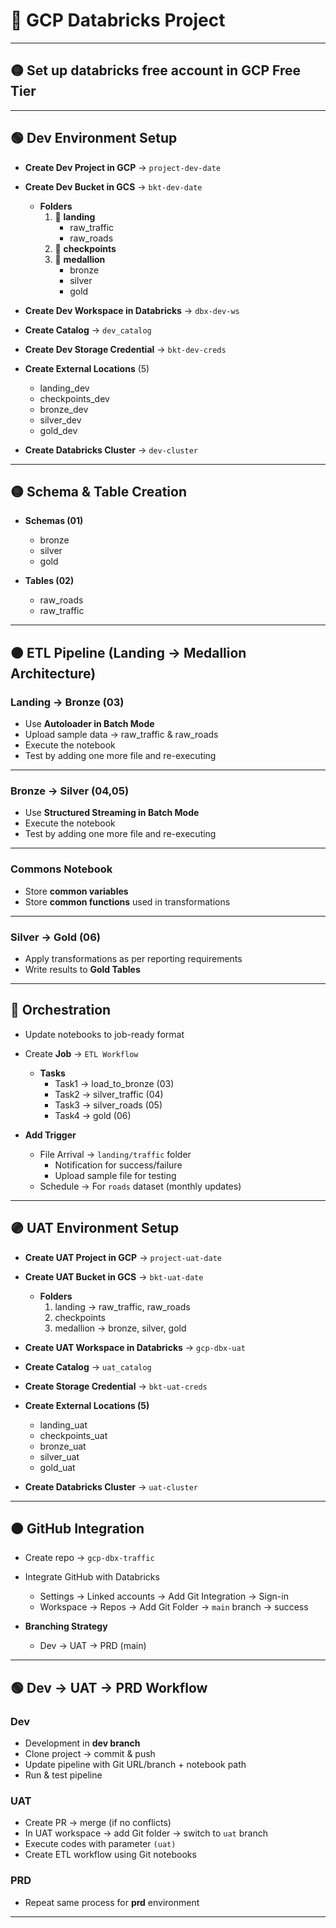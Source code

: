 # 🚦 GCP Databricks Project

---
## 🟡 Set up databricks free account in GCP Free Tier
---

## 🟢 Dev Environment Setup
- **Create Dev Project in GCP** → `project-dev-date`  
- **Create Dev Bucket in GCS** → `bkt-dev-date`  
  - **Folders**  
    1. 📂 **landing**  
       - raw_traffic  
       - raw_roads  
    2. 📂 **checkpoints**  
    3. 📂 **medallion**  
       - bronze  
       - silver  
       - gold  

- **Create Dev Workspace in Databricks** → `dbx-dev-ws`  
- **Create Catalog** → `dev_catalog`  
- **Create Dev Storage Credential** → `bkt-dev-creds`  

- **Create External Locations** (5)  
  - landing_dev  
  - checkpoints_dev  
  - bronze_dev  
  - silver_dev  
  - gold_dev  

- **Create Databricks Cluster** → `dev-cluster`  

---

## 🟡 Schema & Table Creation
- **Schemas (01)**  
  - bronze  
  - silver  
  - gold  

- **Tables (02)**  
  - raw_roads  
  - raw_traffic  

---

## 🟠 ETL Pipeline (Landing → Medallion Architecture)

### Landing → Bronze (03)
- Use **Autoloader in Batch Mode**  
- Upload sample data → raw_traffic & raw_roads  
- Execute the notebook  
- Test by adding one more file and re-executing  

---

### Bronze → Silver (04,05)
- Use **Structured Streaming in Batch Mode**  
- Execute the notebook  
- Test by adding one more file and re-executing  

---

### Commons Notebook
- Store **common variables**  
- Store **common functions** used in transformations  

---

### Silver → Gold (06)
- Apply transformations as per reporting requirements  
- Write results to **Gold Tables**  

---

## 🔵 Orchestration
- Update notebooks to job-ready format  
- Create **Job** → `ETL Workflow`  
  - **Tasks**  
    - Task1 → load_to_bronze (03)  
    - Task2 → silver_traffic (04)  
    - Task3 → silver_roads (05)  
    - Task4 → gold (06)  

- **Add Trigger**  
  - File Arrival → `landing/traffic` folder  
    - Notification for success/failure  
    - Upload sample file for testing  
  - Schedule → For `roads` dataset (monthly updates)  

---

## 🟣 UAT Environment Setup
- **Create UAT Project in GCP** → `project-uat-date`  
- **Create UAT Bucket in GCS** → `bkt-uat-date`  
  - **Folders**  
    1. landing → raw_traffic, raw_roads  
    2. checkpoints  
    3. medallion → bronze, silver, gold  

- **Create UAT Workspace in Databricks** → `gcp-dbx-uat`  
- **Create Catalog** → `uat_catalog`  
- **Create Storage Credential** → `bkt-uat-creds`  

- **Create External Locations (5)**  
  - landing_uat  
  - checkpoints_uat  
  - bronze_uat  
  - silver_uat  
  - gold_uat  

- **Create Databricks Cluster** → `uat-cluster`  

---

## 🟤 GitHub Integration
- Create repo → `gcp-dbx-traffic`  
- Integrate GitHub with Databricks  
  - Settings → Linked accounts → Add Git Integration → Sign-in  
  - Workspace → Repos → Add Git Folder → `main` branch → success  

- **Branching Strategy**  
  - Dev → UAT → PRD (main)  

---

## 🟢 Dev → UAT → PRD Workflow
### Dev
- Development in **dev branch**  
- Clone project → commit & push  
- Update pipeline with Git URL/branch + notebook path  
- Run & test pipeline  

### UAT
- Create PR → merge (if no conflicts)  
- In UAT workspace → add Git folder → switch to `uat` branch  
- Execute codes with parameter `(uat)`  
- Create ETL workflow using Git notebooks  

### PRD
- Repeat same process for **prd** environment  

---
